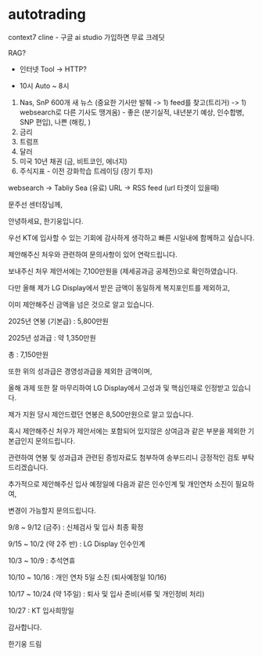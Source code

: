 # autotrading

context7
cline - 구글 ai studio 가입하면 무료 크레딧

RAG?
- 인터넷 Tool -> HTTP?


- 10시 Auto ~ 8시
1. Nas, SnP 600개 새 뉴스 (중요한 기사만 발췌 -> 1) feed를 찾고(트리거) -> 1) websearch로 다른 기사도 땡겨옴) - 좋은 (분기실적, 내년분기 예상, 인수합병, SNP 편입), 나쁜 (해킹, )
2. 금리
3. 트럼프
4. 달러
5. 미국 10년 채권 (금, 비트코인, 에너지)
6. 주식지표 - 이전 강화학습 트레이딩 (장기 투자)


websearch -> Tabliy Sea (유료)
URL -> RSS feed (url 타겟이 있을때)


문주선 센터장님께,

안녕하세요, 한기웅입니다.

우선 KT에 입사할 수 있는 기회에 감사하게 생각하고 빠른 시일내에 함께하고 싶습니다.

제안해주신 처우와 관련하여 문의사항이 있어 연락드립니다.

보내주신 처우 제안서에는 7,100만원을 (제세공과금 공제전)으로 확인하였습니다.

다만 올해 제가 LG Display에서 받은 금액이 동일하게 복지포인트를 제외하고,

이미 제안해주신 금액을 넘은 것으로 알고 있습니다.

2025년 연봉 (기본급) : 5,800만원

2025년 성과급 : 약 1,350만원

총 : 7,150만원

또한 위의 성과급은 경영성과급을 제외한 금액이며,

올해 과제 또한 잘 마무리하여 LG Display에서 고성과 및 핵심인재로 인정받고 있습니다.

제가 지원 당시 제안드렸던 연봉은 8,500만원으로 알고 있습니다.

혹시 제안해주신 처우가 제안서에는 포함되어 있지않은 상여금과 같은 부분을 제외한 기본급인지 문의드립니다.

관련하여 연봉 및 성과급과 관련된 증빙자료도 첨부하여 송부드리니 긍정적인 검토 부탁드리겠습니다.

추가적으로 제안해주신 입사 예정일에 다음과 같은 인수인계 및 개인연차 소진이 필요하여,

변경이 가능할지 문의드립니다.

9/8 ~ 9/12 (금주) : 신체검사 및 입사 최종 확정

9/15 ~ 10/2 (약 2주 반) : LG Display 인수인계

10/3 ~ 10/9 : 추석연휴

10/10 ~ 10/16 : 개인 연차 5일 소진 (퇴사예정일 10/16)

10/17 ~ 10/24 (약 1주일) : 퇴사 및 입사 준비(서류 및 개인정비 처리)

10/27 : KT 입사희망일

감사합니다.

한기웅 드림
